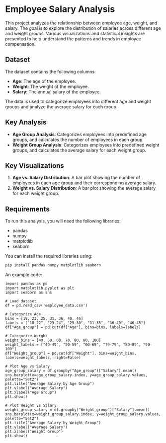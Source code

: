 # Employee Salary Analysis

This project analyzes the relationship between employee age, weight, and salary. The goal is to explore the distribution of salaries across different age and weight groups. Various visualizations and statistical insights are presented to help understand the patterns and trends in employee compensation.

## Dataset

The dataset contains the following columns:

- **Age**: The age of the employee.
- **Weight**: The weight of the employee.
- **Salary**: The annual salary of the employee.

The data is used to categorize employees into different age and weight groups and analyze the average salary for each group.

## Key Analysis

- **Age Group Analysis**: Categorizes employees into predefined age groups, and calculates the number of employees in each group.
- **Weight Group Analysis**: Categorizes employees into predefined weight groups, and calculates the average salary for each weight group.

## Key Visualizations

1. **Age vs. Salary Distribution**: A bar plot showing the number of employees in each age group and their corresponding average salary.
2. **Weight vs. Salary Distribution**: A bar plot showing the average salary for each weight group.

## Requirements

To run this analysis, you will need the following libraries:

- pandas
- numpy
- matplotlib
- seaborn

You can install the required libraries using:

```bash
pip install pandas numpy matplotlib seaborn
```

An example code:
```
import pandas as pd
import matplotlib.pyplot as plt
import seaborn as sns

# Load dataset
df = pd.read_csv('employee_data.csv')

# Categorize Age
bins = [18, 23, 25, 31, 36, 40, 46]
labels = ["18-22", "23-24", "25-30", "31-35", "36-40", "40-45"]
df["Age_group"] = pd.cut(df["Age"], bins=bins, labels=labels)

# Categorize Weight
weight_bins = [40, 50, 60, 70, 80, 90, 100]
weight_labels = ["40-49", "50-59", "60-69", "70-79", "80-89", "90-100"]
df["Weight_group"] = pd.cut(df["Weight"], bins=weight_bins, labels=weight_labels, right=False)

# Plot Age vs Salary
age_group_salary = df.groupby("Age_group")["Salary"].mean()
sns.barplot(x=age_group_salary.index, y=age_group_salary.values, palette="Set2")
plt.title("Average Salary by Age Group")
plt.ylabel("Average Salary")
plt.xlabel("Age Group")
plt.show()

# Plot Weight vs Salary
weight_group_salary = df.groupby("Weight_group")["Salary"].mean()
sns.barplot(x=weight_group_salary.index, y=weight_group_salary.values, palette="Set2")
plt.title("Average Salary by Weight Group")
plt.ylabel("Average Salary")
plt.xlabel("Weight Group")
plt.show()
